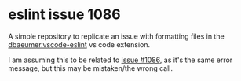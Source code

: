 # eslint issue 1086

A simple repository to replicate an issue with formatting files in the [dbaeumer.vscode-eslint](https://marketplace.visualstudio.com/items?itemName=dbaeumer.vscode-eslint) vs code extension.

I am assuming this to be related to [issue #1086](https://github.com/microsoft/vscode-eslint/issues/1086), as it's the same error message, but this may be mistaken/the wrong call.
